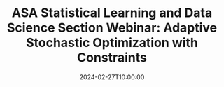---
# Documentation: https://wowchemy.com/docs/managing-content/
type: webinar
title: "ASA Statistical Learning and Data Science Section Webinar: Adaptive Stochastic Optimization with Constraints"
url_freeregister: https://www.eventbrite.com/e/adaptive-stochastic-optimization-with-constraints-tickets-840550478107?aff=oddtdtcreator
date: 2024-02-27T10:00:00
date_end: 2024-02-27T11:30:00
all_day: false
speaker: "Mladen Kolar"
---